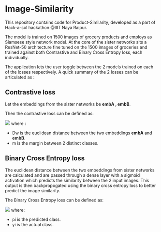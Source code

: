 # Image-Similarity
This repository contains code for Product-Similarity, developed as a part of Hack-a-sol hackathon @IIIT Naya Raipur.

The model is trained on 1500 images of grocery products and employs as Siamsese style network model.
At the core of the sister networks sits a ResNet-50 architecture fine tuned on the 1500 images of groceries and trained against both Contrastive and Binary Cross Entropy loss, each individually.

The application lets the user toggle between the 2 models trained on each of the losses respectively. A quick summary of the 2 losses can be articulated as :

## Contrastive loss
Let the embeddings from the sister networks be **embA , embB**.


Then the contrastive loss can be defined as:

![](https://miro.medium.com/max/3478/1*g8TVcxgVigHtYEmYilsfQw.png)
where :

* Dw is the euclidean distance between the two embeddings **embA** and **embB**.
* m is the margin between 2 distinct classes.

## Binary Cross Entropy loss
The euclidean distance between the two embeddings from sister networks are calculated and are passed through a dense layer with a sigmoid activation which predicts the similarity between the 2 input images. This output is then backpropogated using the binary cross entropy loss to better predict the image similarity.

The Binary Cross Entropy loss can be defined as:

![](https://static.packt-cdn.com/products/9781789132212/graphics/a9c5e929-2307-45ee-ac68-59bf520354b4.png)
where:

* pi is the predicted class.
* yi is the actual class.
